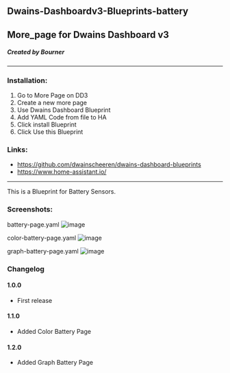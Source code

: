 ## Dwains-Dashboardv3-Blueprints-battery
## More_page for Dwains Dashboard v3
##### Created by Bourner
---


### Installation: 
  
1.  Go to More Page on DD3
2.  Create a new more page
3.  Use Dwains Dashboard Blueprint
4.  Add YAML Code from file to HA
5.  Click install Blueprint
6.  Click Use this Blueprint


### Links:
* https://github.com/dwainscheeren/dwains-dashboard-blueprints
* https://www.home-assistant.io/

---

This is a Blueprint for Battery Sensors.

### Screenshots:
battery-page.yaml
![image](https://user-images.githubusercontent.com/64064679/160587709-1f88919e-c1cc-4be4-ba3e-393222069e24.png)


color-battery-page.yaml
![image](https://user-images.githubusercontent.com/64064679/160607003-b4c11364-e643-4cdd-b38b-b2f5d8028ab3.png)

graph-battery-page.yaml
![image](https://user-images.githubusercontent.com/64064679/161017743-9d01ee13-03e2-44d3-83f7-ddf0386a4185.png)


### Changelog
#### 1.0.0
- First release
#### 1.1.0
- Added Color Battery Page
#### 1.2.0
- Added Graph Battery Page

